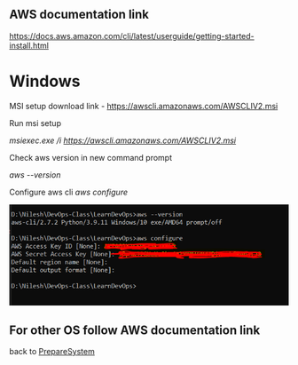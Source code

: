 ## AWS documentation link
https://docs.aws.amazon.com/cli/latest/userguide/getting-started-install.html

# Windows
MSI setup download link - https://awscli.amazonaws.com/AWSCLIV2.msi

Run msi setup

*msiexec.exe /i https://awscli.amazonaws.com/AWSCLIV2.msi*

Check aws version in new command prompt

*aws --version*

Configure aws cli
*aws configure*

![aws-cli-configure](/images/aws-cli-configure.PNG)

## For other OS follow AWS documentation link

back to [PrepareSystem](./Readme.md)